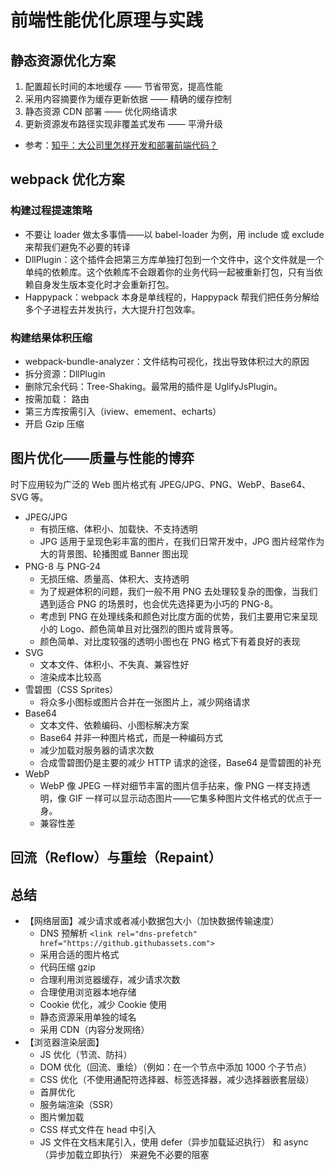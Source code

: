 # 前端性能优化原理与实践

## 静态资源优化方案

1. 配置超长时间的本地缓存 —— 节省带宽，提高性能
2. 采用内容摘要作为缓存更新依据 —— 精确的缓存控制
3. 静态资源 CDN 部署 —— 优化网络请求
4. 更新资源发布路径实现非覆盖式发布 —— 平滑升级

- 参考：[知乎：大公司里怎样开发和部署前端代码？](https://www.zhihu.com/question/20790576/answer/32602154)

## webpack 优化方案

### 构建过程提速策略

- 不要让 loader 做太多事情——以 babel-loader 为例，用 include 或 exclude 来帮我们避免不必要的转译
- DllPlugin：这个插件会把第三方库单独打包到一个文件中，这个文件就是一个单纯的依赖库。这个依赖库不会跟着你的业务代码一起被重新打包，只有当依赖自身发生版本变化时才会重新打包。
- Happypack：webpack 本身是单线程的，Happypack 帮我们把任务分解给多个子进程去并发执行，大大提升打包效率。

### 构建结果体积压缩

- webpack-bundle-analyzer：文件结构可视化，找出导致体积过大的原因
- 拆分资源：DllPlugin
- 删除冗余代码：Tree-Shaking。最常用的插件是 UglifyJsPlugin。
- 按需加载： 路由
- 第三方库按需引入（iview、emement、echarts）
- 开启 Gzip 压缩

## 图片优化——质量与性能的博弈

时下应用较为广泛的 Web 图片格式有 JPEG/JPG、PNG、WebP、Base64、SVG 等。

- JPEG/JPG
  - 有损压缩、体积小、加载快、不支持透明
  - JPG 适用于呈现色彩丰富的图片，在我们日常开发中，JPG 图片经常作为大的背景图、轮播图或 Banner 图出现
- PNG-8 与 PNG-24
  - 无损压缩、质量高、体积大、支持透明
  - 为了规避体积的问题，我们一般不用 PNG 去处理较复杂的图像，当我们遇到适合 PNG 的场景时，也会优先选择更为小巧的 PNG-8。
  - 考虑到 PNG 在处理线条和颜色对比度方面的优势，我们主要用它来呈现小的 Logo、颜色简单且对比强烈的图片或背景等。
  - 颜色简单、对比度较强的透明小图也在 PNG 格式下有着良好的表现
- SVG
  - 文本文件、体积小、不失真、兼容性好
  - 渲染成本比较高
- 雪碧图（CSS Sprites）
  - 将众多小图标或图片合并在一张图片上，减少网络请求
- Base64
  - 文本文件、依赖编码、小图标解决方案
  - Base64 并非一种图片格式，而是一种编码方式
  - 减少加载对服务器的请求次数
  - 合成雪碧图仍是主要的减少 HTTP 请求的途径，Base64 是雪碧图的补充
- WebP
  - WebP 像 JPEG 一样对细节丰富的图片信手拈来，像 PNG 一样支持透明，像 GIF 一样可以显示动态图片——它集多种图片文件格式的优点于一身。
  - 兼容性差

## 回流（Reflow）与重绘（Repaint）

## 总结

- 【网络层面】减少请求或者减小数据包大小（加快数据传输速度）
  - DNS 预解析 `<link rel="dns-prefetch" href="https://github.githubassets.com">`
  - 采用合适的图片格式
  - 代码压缩 gzip
  - 合理利用浏览器缓存，减少请求次数
  - 合理使用浏览器本地存储
  - Cookie 优化，减少 Cookie 使用
  - 静态资源采用单独的域名
  - 采用 CDN（内容分发网络）
- 【浏览器渲染层面】
  - JS 优化（节流、防抖）
  - DOM 优化（回流、重绘）（例如：在一个节点中添加 1000 个子节点）
  - CSS 优化（不使用通配符选择器、标签选择器，减少选择器嵌套层级）
  - 首屏优化
  - 服务端渲染（SSR）
  - 图片懒加载
  - CSS 样式文件在 head 中引入
  - JS 文件在文档末尾引入，使用 defer（异步加载延迟执行） 和 async（异步加载立即执行） 来避免不必要的阻塞
